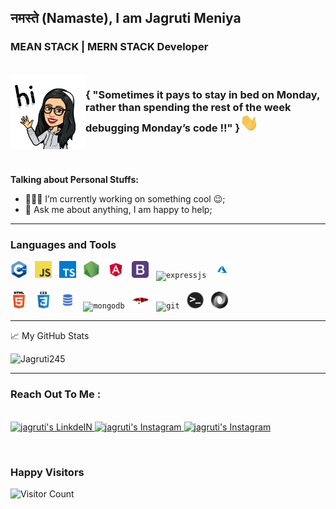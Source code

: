 ## नमस्ते (Namaste), I am Jagruti Meniya
<h3>MEAN STACK | MERN STACK Developer </h3> 

<br>
<img align="left" width="120" height="120" alt="Jagruti" src="Stuff/hi.png"/>

<h3>{ 
  "Sometimes it pays to stay in bed on Monday, rather than spending the rest of the week debugging Monday’s code !!"
  }<img src="https://raw.githubusercontent.com/ABSphreak/ABSphreak/master/gifs/Hi.gif" width="30px"></h3>

<br>
<br>
<!--<p align="left">
  <samp>
I'm Javascript Full Stack Web developer from Gujarat, INDIA.
I love building web applications & discussing new product ideas.
  </samp>-->
  
  **Talking about Personal Stuffs:**
<br>

- 👨🏽‍💻 I’m currently working on something cool :wink:;
- 💬 Ask me about anything, I am happy to help;

 </p>
<hr>
<h3> Languages and Tools </h3>
<p>

<code><img height="27" src="https://raw.githubusercontent.com/github/explore/80688e429a7d4ef2fca1e82350fe8e3517d3494d/topics/cpp/cpp.png" alt="cpp"></code><span>&nbsp;&nbsp;</span>
<code><img height="27" src="https://raw.githubusercontent.com/github/explore/80688e429a7d4ef2fca1e82350fe8e3517d3494d/topics/javascript/javascript.png" alt="javascript"></code><span>&nbsp;&nbsp;</span>
<code><img height="27" src="https://raw.githubusercontent.com/github/explore/80688e429a7d4ef2fca1e82350fe8e3517d3494d/topics/typescript/typescript.png" alt="typescript"></code><span>&nbsp;&nbsp;</span>
<code><img height="27" src="https://raw.githubusercontent.com/github/explore/80688e429a7d4ef2fca1e82350fe8e3517d3494d/topics/nodejs/nodejs.png" alt="nodejs"></code><span>&nbsp;&nbsp;</span>
<code><img height="27" src="https://raw.githubusercontent.com/github/explore/80688e429a7d4ef2fca1e82350fe8e3517d3494d/topics/angular/angular.png" alt="angular"></code><span>&nbsp;&nbsp;</span>
<code><img height="27" src="https://raw.githubusercontent.com/github/explore/80688e429a7d4ef2fca1e82350fe8e3517d3494d/topics/bootstrap/bootstrap.png" alt="bootstrap"></code><span>&nbsp;&nbsp;</span>
<code><img height="27" src="https://devicons.github.io/devicon/devicon.git/icons/express/express-original.svg" alt="expressjs"></code><span>&nbsp;&nbsp;</span>
<code><img height="27" src="https://raw.githubusercontent.com/github/explore/80688e429a7d4ef2fca1e82350fe8e3517d3494d/topics/azure/azure.png" alt="azure"></code><span>&nbsp;&nbsp;</span>
<br>
<br>
<code><img height="27" src="https://raw.githubusercontent.com/github/explore/80688e429a7d4ef2fca1e82350fe8e3517d3494d/topics/html/html.png" alt="html"></code><span>&nbsp;&nbsp;</span>
<code><img height="27" src="https://raw.githubusercontent.com/github/explore/80688e429a7d4ef2fca1e82350fe8e3517d3494d/topics/css/css.png" alt="css"></code><span>&nbsp;&nbsp;</span>
<code><img height="27" src="https://raw.githubusercontent.com/github/explore/80688e429a7d4ef2fca1e82350fe8e3517d3494d/topics/sql/sql.png" alt="sql"></code><span>&nbsp;&nbsp;</span>
<code><img height="27" src="https://encrypted-tbn0.gstatic.com/images?q=tbn%3AANd9GcSTTzPAw-55ssm1Im594xYZ9eRQu2JylrkYLg&usqp=CAU" alt="mongodb"></code><span>&nbsp;&nbsp;</span>
<code><img height="27" src="https://raw.githubusercontent.com/github/explore/80688e429a7d4ef2fca1e82350fe8e3517d3494d/topics/mongoose/mongoose.png" alt="mongoose"></code><span>&nbsp;&nbsp;</span>
<code><img height="27" src="https://devicons.github.io/devicon/devicon.git/icons/git/git-original.svg" alt="git"></code><span>&nbsp;&nbsp;</span>
<code><img height="27" src="https://raw.githubusercontent.com/github/explore/80688e429a7d4ef2fca1e82350fe8e3517d3494d/topics/terminal/terminal.png" alt="terminal"></code><span>&nbsp;&nbsp;</span>
<code><img height="27" src="https://raw.githubusercontent.com/github/explore/80688e429a7d4ef2fca1e82350fe8e3517d3494d/topics/json/json.png" alt="json"></code><span>&nbsp;&nbsp;</span>
</p>

<hr>

📈 My GitHub Stats

<p align="left"> <img src="https://github-readme-stats.vercel.app/api?username=Jagruti245&show_icons=true&theme=gotham" alt="Jagruti245" />
<br>
  
<hr>

<h3>Reach Out To Me :</h3>
<p>
<br/>
<a href="https://www.linkedin.com/in/jagruti-meniya/">
  <img alt="jagruti's LinkdeIN" width="35px" src="https://image.flaticon.com/icons/svg/2111/2111465.svg" />
</a>
<a href="https://www.instagram.com/jagruti_meniya/">
  <img alt="jagruti's Instagram" width="35px" src="https://image.flaticon.com/icons/svg/2111/2111421.svg" />
</a>
 <a href="mailto:jagrutimeniya245@gmail.com">
  <img alt="jagruti's Instagram" width="35px" src="https://www.flaticon.com/svg/static/icons/svg/324/324123.svg" />
</a>
</p>

<br>
<h3>Happy Visitors</h3>

![Visitor Count](https://profile-counter.glitch.me/Jagruti245/count.svg)
